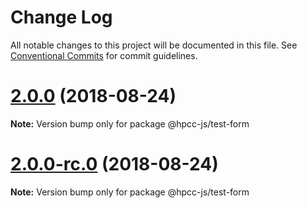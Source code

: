 # Change Log

All notable changes to this project will be documented in this file.
See [Conventional Commits](https://conventionalcommits.org) for commit guidelines.

<a name="2.0.0"></a>
# [2.0.0](https://github.com/GordonSmith/Visualization/compare/@hpcc-js/test-form@0.0.57...@hpcc-js/test-form@2.0.0) (2018-08-24)

**Note:** Version bump only for package @hpcc-js/test-form





<a name="2.0.0-rc.0"></a>
# [2.0.0-rc.0](https://github.com/GordonSmith/Visualization/compare/@hpcc-js/test-form@0.0.57...@hpcc-js/test-form@2.0.0-rc.0) (2018-08-24)

**Note:** Version bump only for package @hpcc-js/test-form
